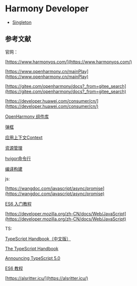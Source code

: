 # Harmony Developer

* [Singleton](harmony/singleton.md)

## 参考文献

官网：

[https://www.harmonyos.com/](https://www.harmonyos.com/)

[https://www.openharmony.cn/mainPlay](https://www.openharmony.cn/mainPlay)

[https://gitee.com/openharmony/docs?_from=gitee_search](https://gitee.com/openharmony/docs?_from=gitee_search)

[https://developer.huawei.com/consumer/cn/](https://developer.huawei.com/consumer/cn/)

[OpenHarmony 组件库](https://gitee.com/explore/harmony?_from=gitee_search)

[弹框](https://docs.openharmony.cn/pages/v3.2/zh-cn/application-dev/reference/arkui-ts/ts-methods-alert-dialog-box.md/)

[应用上下文Context](https://docs.openharmony.cn/pages/v4.0/zh-cn/application-dev/application-models/application-context-stage.md/)

[资源管理](https://docs.openharmony.cn/pages/v3.2/zh-cn/application-dev/reference/apis/js-apis-resource-manager.md/)

[hvigor命令行](https://developer.harmonyos.com/cn/docs/documentation/doc-guides-V3/ide-command-line-hvigor-0000001553317645-V3)

[编译构建](https://developer.harmonyos.com/cn/docs/documentation/doc-guides-V3/build_overview-0000001055075201-V3)

js:

[https://wangdoc.com/javascript/async/promise](https://wangdoc.com/javascript/async/promise)

[ES6 入门教程](https://es6.ruanyifeng.com/)

[https://developer.mozilla.org/zh-CN/docs/Web/JavaScript](https://developer.mozilla.org/zh-CN/docs/Web/JavaScript)

TS:

[TypeScript Handbook（中文版）](https://sososdk.gitee.io/typescript/)

[The TypeScript Handbook](https://www.typescriptlang.org/docs/handbook/intro.html)

[Announcing TypeScript 5.0](https://devblogs.microsoft.com/typescript/announcing-typescript-5-0/)

[ES6 教程](https://wangdoc.com/es6/)

[https://alsritter.icu/](https://alsritter.icu/)
